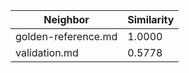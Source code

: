 | Neighbor | Similarity |
|----------|------------|
| golden-reference.md | 1.0000 |
| validation.md | 0.5778 |
